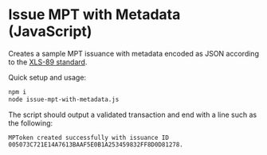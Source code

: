 # Issue MPT with Metadata (JavaScript)

Creates a sample MPT issuance with metadata encoded as JSON according to the [XLS-89 standard](https://github.com/XRPLF/XRPL-Standards/tree/master/XLS-0089-multi-purpose-token-metadata-schema).

Quick setup and usage:

```sh
npm i
node issue-mpt-with-metadata.js
```

The script should output a validated transaction and end with a line such as the following:

```text
MPToken created successfully with issuance ID 005073C721E14A7613BAAF5E0B1A253459832FF8D0D81278.
```
